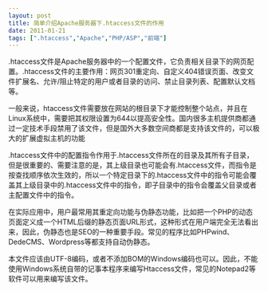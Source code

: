 ```yaml
---
layout: post
title: 简单介绍Apache服务器下.htaccess文件的作用		
date: 2011-01-21
tags: [".htaccess","Apache","PHP/ASP","前端"]
---
```


.htaccess文件是Apache服务器中的一个配置文件，它负责相关目录下的网页配置。.htaccess文件的主要作用：网页301重定向、自定义404错误页面、改变文件扩展名、允许/阻止特定的用户或者目录的访问、禁止目录列表、配置默认文档等。

一般来说，htaccess文件需要放在网站的根目录下才能控制整个站点，并且在Linux系统中，需要把其权限设置为644以提高安全性。国内很多主机提供商都通过一定技术手段禁用了该文件，但是国外大多数空间商都是支持该文件的，可以极大的扩展虚拟主机的功能

.htaccess文件中的配置指令作用于.htaccess文件所在的目录及其所有子目录，但是很重要的、需要注意的是，其上级目录也可能会有.htaccess文件，而指令是按查找顺序依次生效的，所以一个特定目录下的.htaccess文件中的指令可能会覆盖其上级目录中的.htaccess文件中的指令，即子目录中的指令会覆盖父目录或者主配置文件中的指令。

在实际应用中，用户最常用其重定向功能与伪静态功能，比如把一个PHP的动态页面定义成一个HTML后缀的静态页面URL形式，这种形式在用户端完全无法看出来，因此，伪静态也是SEO的一种重要手段。常见的程序比如PHPwind、DedeCMS、Wordpress等都支持自动伪静态。

本文件应该由UTF-8编码，或者不添加BOM的Windows编码也可以。因此，不能使用Windows系统自带的记事本程序来编写Htaccess文件，常见的Notepad2等软件可以用来编写该文件。		